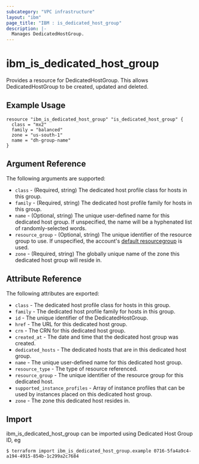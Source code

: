 ```yaml
---
subcategory: "VPC infrastructure"
layout: "ibm"
page_title: "IBM : is_dedicated_host_group"
description: |-
  Manages DedicatedHostGroup.
---
```


# ibm\_is_dedicated_host_group

Provides a resource for DedicatedHostGroup. This allows DedicatedHostGroup to be created, updated and deleted.

## Example Usage

```hcl
resource "ibm_is_dedicated_host_group" "is_dedicated_host_group" {
  class = "mx2"
  family = "balanced"
  zone = "us-south-1"
  name = "dh-group-name"
}
```

## Argument Reference

The following arguments are supported:

* `class` - (Required, string) The dedicated host profile class for hosts in this group.
* `family` - (Required, string) The dedicated host profile family for hosts in this group.
* `name` - (Optional, string) The unique user-defined name for this dedicated host group. If unspecified, the name will be a hyphenated list of randomly-selected words.
* `resource_group` - (Optional, string) The unique identifier of the resource group to use. If unspecified, the account's [default resourcegroup](https://cloud.ibm.com/apidocs/resource-manager#introduction) is used.
* `zone` - (Required, string) The globally unique name of the zone this dedicated host group will reside in.

## Attribute Reference

The following attributes are exported:

* `class` - The dedicated host profile class for hosts in this group.
* `family` - The dedicated host profile family for hosts in this group.
* `id` - The unique identifier of the DedicatedHostGroup.
* `href` - The URL for this dedicated host group.
* `crn` - The CRN for this dedicated host group.
* `created_at` - The date and time that the dedicated host group was created.
* `dedicated_hosts` - The dedicated hosts that are in this dedicated host group.
* `name` - The unique user-defined name for this dedicated host group.
* `resource_type` - The type of resource referenced.
* `resource_group` - The unique identifier of the resource group for this dedicated host.
* `supported_instance_profiles` - Array of instance profiles that can be used by instances placed on this dedicated host group.
* `zone` - The zone this dedicated host resides in.


## Import

ibm_is_dedicated_host_group can be imported using Dedicated Host Group ID, eg

```
$ terraform import ibm_is_dedicated_host_group.example 0716-5fa4a9c4-a194-4915-854b-1c299a2c7684
```